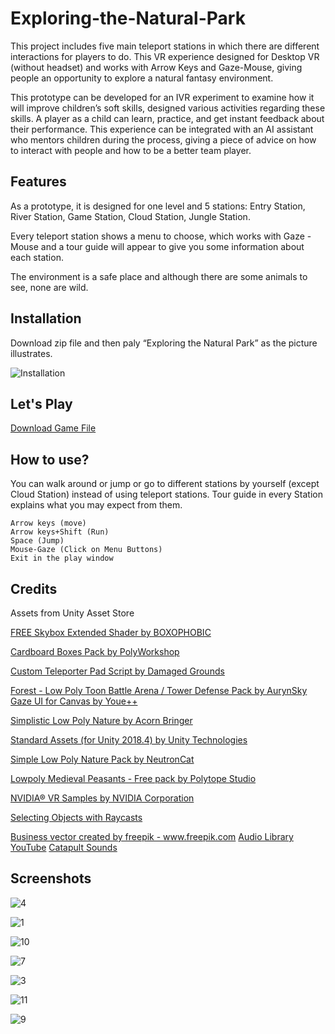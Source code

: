 # Exploring-the-Natural-Park
This project includes five main teleport stations in which there are different interactions for players to do. This VR experience designed for Desktop VR (without headset) and works with Arrow Keys and Gaze-Mouse, giving people an opportunity to explore a natural fantasy environment.

This prototype can be developed for an IVR experiment to examine how it will improve children’s soft skills, designed various activities regarding these skills. A player as a child can learn, practice, and get instant feedback about their performance. 
This experience can be integrated with an AI assistant who mentors children during the process, giving a piece of advice on how to interact with people and how to be a better team player. 

## Features
As a prototype, it is designed for one level and 5 stations: Entry Station, River Station, Game Station, Cloud Station, Jungle Station. 

Every teleport station shows a menu to choose, which works with Gaze -Mouse and a tour guide will appear to give you some information about each station.

The environment is a safe place and although there are some animals to see, none are wild. 

## Installation
Download zip file and then paly “Exploring the Natural Park” as the picture illustrates. 

![Installation](https://user-images.githubusercontent.com/46788927/104607571-34738080-5696-11eb-9725-f397cf8c0772.png)

## Let's Play
[Download Game File](https://drive.google.com/file/d/1ArcXdvTe5QI_4mMnnAjGyd0U4gD1p3j9/view?usp=sharing)

## How to use?

You can walk around or jump or go to different stations by yourself (except Cloud Station) instead of using teleport stations. Tour guide in every Station explains what you may expect from them.

```
Arrow keys (move)
Arrow keys+Shift (Run)
Space (Jump)
Mouse-Gaze (Click on Menu Buttons)
Exit in the play window
```
## Credits

Assets from Unity Asset Store

[FREE Skybox Extended Shader by BOXOPHOBIC](https://assetstore.unity.com/packages/vfx/shaders/free-skybox-extended-shader-107400)

[Cardboard Boxes Pack by PolyWorkshop](https://assetstore.unity.com/packages/3d/props/cardboard-boxes-pack-30695)

[Custom Teleporter Pad Script by Damaged Grounds](https://assetstore.unity.com/packages/tools/custom-teleporter-pad-script-20098)

[Forest - Low Poly Toon Battle Arena / Tower Defense Pack by AurynSky](https://assetstore.unity.com/packages/3d/environments/forest-low-poly-toon-battle-arena-tower-defense-pack-100080)
[Gaze UI for Canvas by Youe++](https://assetstore.unity.com/packages/tools/gui/gaze-ui-for-canvas-70881)

[Simplistic Low Poly Nature by Acorn Bringer](https://assetstore.unity.com/packages/3d/environments/simplistic-low-poly-nature-93894)

[Standard Assets (for Unity 2018.4) by Unity Technologies](https://assetstore.unity.com/packages/essentials/asset-packs/standard-assets-for-unity-2018-4-32351)

[Simple Low Poly Nature Pack by NeutronCat](https://assetstore.unity.com/packages/3d/environments/landscapes/simple-low-poly-nature-pack-157552)

[Lowpoly Medieval Peasants - Free pack by Polytope Studio](https://assetstore.unity.com/packages/3d/characters/humanoids/humans/lowpoly-medieval-peasants-free-pack-122225)

[NVIDIA® VR Samples by NVIDIA Corporation](https://assetstore.unity.com/packages/templates/tutorials/nvidia-vr-samples-88648)

[Selecting Objects with Raycasts](https://www.patreon.com/posts/25656838)

<a href='https://www.freepik.com/vectors/business'>Business vector created by freepik - www.freepik.com</a>
[Audio Library YouTube]()
[Catapult Sounds](https://soundbible.com/tags-catapult.html)

## Screenshots
![4](https://user-images.githubusercontent.com/46788927/104606510-11949c80-5695-11eb-9692-a5380245058c.jpg)

![1](https://user-images.githubusercontent.com/46788927/104606532-178a7d80-5695-11eb-8a92-363022a6a78a.jpg)

![10](https://user-images.githubusercontent.com/46788927/104606579-27a25d00-5695-11eb-97cf-f43be596116e.jpg)

![7](https://user-images.githubusercontent.com/46788927/104606657-40127780-5695-11eb-8482-b4c5506a0d9e.jpg)

![3](https://user-images.githubusercontent.com/46788927/104606689-443e9500-5695-11eb-88f4-45d8d145387d.jpg)

![11](https://user-images.githubusercontent.com/46788927/104606702-49034900-5695-11eb-80cd-301e097190e0.jpg)

![9](https://user-images.githubusercontent.com/46788927/104606720-4c96d000-5695-11eb-8a54-96bde822a710.jpg)
 



